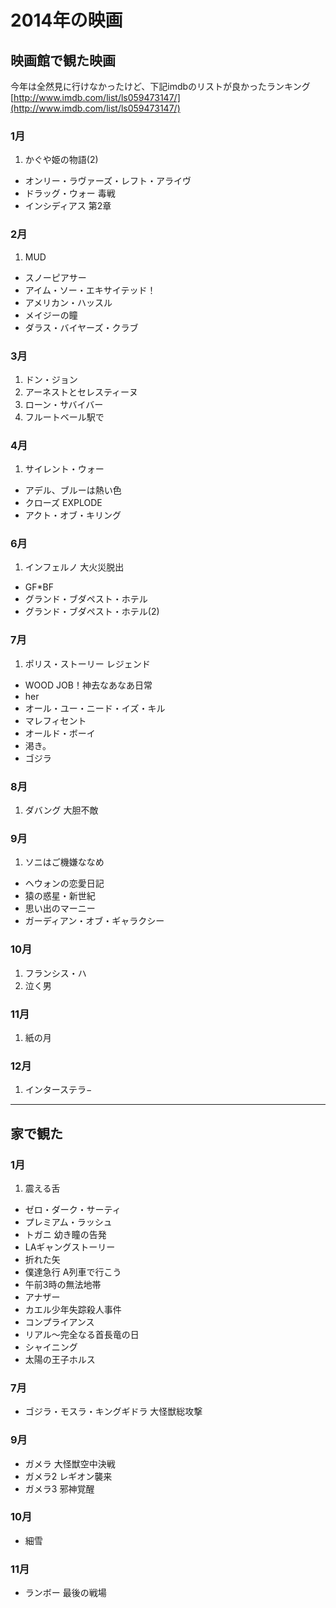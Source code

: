 # 2014年の映画

## 映画館で観た映画

今年は全然見に行けなかったけど、下記imdbのリストが良かったランキング
[http://www.imdb.com/list/ls059473147/](http://www.imdb.com/list/ls059473147/)

### 1月

1. かぐや姫の物語(2)
- オンリー・ラヴァーズ・レフト・アライヴ
- ドラッグ・ウォー 毒戦
- インシディアス 第2章

### 2月
1.  MUD
- スノーピアサー
- アイム・ソー・エキサイテッド！
- アメリカン・ハッスル
- メイジーの瞳
- ダラス・バイヤーズ・クラブ

### 3月
1. ドン・ジョン
2. アーネストとセレスティーヌ
3. ローン・サバイバー
4. フルートベール駅で

### 4月
1. サイレント・ウォー
- アデル、ブルーは熱い色
- クローズ EXPLODE
- アクト・オブ・キリング

### 6月
1. インフェルノ 大火災脱出
- GF*BF
- グランド・ブダペスト・ホテル
- グランド・ブダペスト・ホテル(2)

### 7月
1. ポリス・ストーリー レジェンド
- WOOD JOB！神去なあなあ日常
- her
- オール・ユー・ニード・イズ・キル
- マレフィセント
- オールド・ボーイ
- 渇き。
- ゴジラ

### 8月
1. ダバング 大胆不敵

### 9月
1. ソニはご機嫌ななめ
- ヘウォンの恋愛日記
- 猿の惑星・新世紀
- 思い出のマーニー
- ガーディアン・オブ・ギャラクシー

### 10月
1. フランシス・ハ
2. 泣く男

### 11月
1. 紙の月

### 12月
1. インターステラ−



---
## 家で観た

### 1月
1. 震える舌
- ゼロ・ダーク・サーティ
- プレミアム・ラッシュ
- トガニ 幼き瞳の告発
- LAギャングストーリー
- 折れた矢
- 僕達急行 A列車で行こう
- 午前3時の無法地帯
- アナザー
- カエル少年失踪殺人事件
- コンプライアンス
- リアル〜完全なる首長竜の日
- シャイニング
- 太陽の王子ホルス

### 7月
- ゴジラ・モスラ・キングギドラ 大怪獣総攻撃

### 9月
- ガメラ 大怪獣空中決戦
- ガメラ2 レギオン襲来
- ガメラ3 邪神覚醒

### 10月
- 細雪

### 11月
- ランボー 最後の戦場



